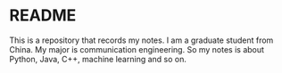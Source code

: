 # README 
This is a repository that records my notes. I am a graduate student from China. My major is communication engineering. So my notes is about Python, Java, C++, machine learning and so on. 
